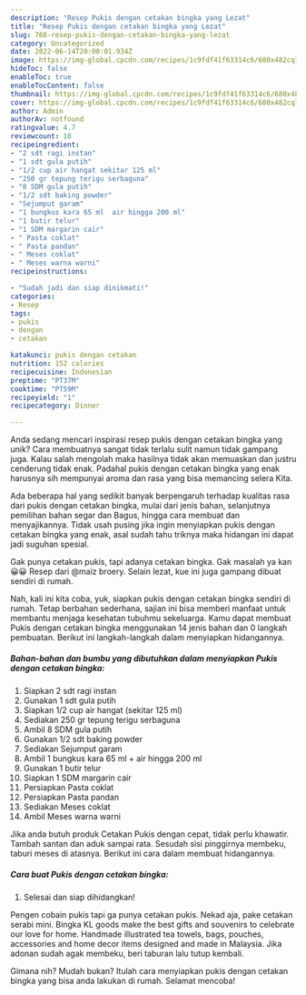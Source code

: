 ```yaml
---
description: "Resep Pukis dengan cetakan bingka yang Lezat"
title: "Resep Pukis dengan cetakan bingka yang Lezat"
slug: 768-resep-pukis-dengan-cetakan-bingka-yang-lezat
category: Uncategorized
date: 2022-06-14T20:00:01.934Z
image: https://img-global.cpcdn.com/recipes/1c9fdf41f63314c6/680x482cq70/pukis-dengan-cetakan-bingka-foto-resep-utama.jpg
hideToc: false
enableToc: true
enableTocContent: false
thumbnail: https://img-global.cpcdn.com/recipes/1c9fdf41f63314c6/680x482cq70/pukis-dengan-cetakan-bingka-foto-resep-utama.jpg
cover: https://img-global.cpcdn.com/recipes/1c9fdf41f63314c6/680x482cq70/pukis-dengan-cetakan-bingka-foto-resep-utama.jpg
author: Admin
authorAv: notfound
ratingvalue: 4.7
reviewcount: 10
recipeingredient:
- "2 sdt ragi instan"
- "1 sdt gula putih"
- "1/2 cup air hangat sekitar 125 ml"
- "250 gr tepung terigu serbaguna"
- "8 SDM gula putih"
- "1/2 sdt baking powder"
- "Sejumput garam"
- "1 bungkus kara 65 ml  air hingga 200 ml"
- "1 butir telur"
- "1 SDM margarin cair"
- " Pasta coklat"
- " Pasta pandan"
- " Meses coklat"
- " Meses warna warni"
recipeinstructions:

- "Sudah jadi dan siap dinikmati!"
categories:
- Resep
tags:
- pukis
- dengan
- cetakan

katakunci: pukis dengan cetakan 
nutrition: 152 calories
recipecuisine: Indonesian
preptime: "PT37M"
cooktime: "PT59M"
recipeyield: "1"
recipecategory: Dinner

---
```





Anda sedang mencari inspirasi resep pukis dengan cetakan bingka yang unik? Cara membuatnya sangat tidak terlalu sulit namun tidak gampang juga. Kalau salah mengolah maka hasilnya tidak akan memuaskan dan justru cenderung tidak enak. Padahal pukis dengan cetakan bingka yang enak harusnya sih mempunyai aroma dan rasa yang bisa memancing selera Kita.





Ada beberapa hal yang sedikit banyak berpengaruh terhadap kualitas rasa dari pukis dengan cetakan bingka, mulai dari jenis bahan, selanjutnya pemilihan bahan segar dan Bagus, hingga cara membuat dan menyajikannya. Tidak usah pusing jika ingin menyiapkan pukis dengan cetakan bingka yang enak,      asal sudah tahu triknya maka hidangan ini dapat jadi suguhan spesial.














Gak punya cetakan pukis, tapi adanya cetakan bingka. Gak masalah ya kan 😀😀 Resep dari @maiz broery. Selain lezat, kue ini juga gampang dibuat sendiri di rumah.






Nah, kali ini kita coba, yuk, siapkan pukis dengan cetakan bingka sendiri di rumah. Tetap berbahan sederhana, sajian ini bisa memberi manfaat untuk membantu menjaga kesehatan tubuhmu sekeluarga. Kamu dapat membuat Pukis dengan cetakan bingka menggunakan 14 jenis bahan dan 0 langkah pembuatan. Berikut ini langkah-langkah dalam menyiapkan hidangannya.

<!--inarticleads1-->

##### Bahan-bahan dan bumbu yang dibutuhkan dalam menyiapkan Pukis dengan cetakan bingka:

1. Siapkan 2 sdt ragi instan
1. Gunakan 1 sdt gula putih
1. Siapkan 1/2 cup air hangat (sekitar 125 ml)
1. Sediakan 250 gr tepung terigu serbaguna
1. Ambil 8 SDM gula putih
1. Gunakan 1/2 sdt baking powder
1. Sediakan Sejumput garam
1. Ambil 1 bungkus kara 65 ml + air hingga 200 ml
1. Gunakan 1 butir telur
1. Siapkan 1 SDM margarin cair
1. Persiapkan  Pasta coklat
1. Persiapkan  Pasta pandan
1. Sediakan  Meses coklat
1. Ambil  Meses warna warni


Jika anda butuh produk Cetakan Pukis dengan cepat, tidak perlu khawatir. Tambah santan dan aduk sampai rata. Sesudah sisi pinggirnya membeku, taburi meses di atasnya. Berikut ini cara dalam membuat hidangannya. 

<!--inarticleads2-->

##### Cara buat Pukis dengan cetakan bingka:


1. Selesai dan siap dihidangkan!

Pengen cobain pukis tapi ga punya cetakan pukis. Nekad aja, pake cetakan serabi mini. Bingka KL goods make the best gifts and souvenirs to celebrate our love for home. Handmade illustrated tea towels, bags, pouches, accessories and home decor items designed and made in Malaysia. Jika adonan sudah agak membeku, beri taburan lalu tutup kembali. 

Gimana nih? Mudah bukan? Itulah cara menyiapkan pukis dengan cetakan bingka yang bisa anda lakukan di rumah. Selamat mencoba!
